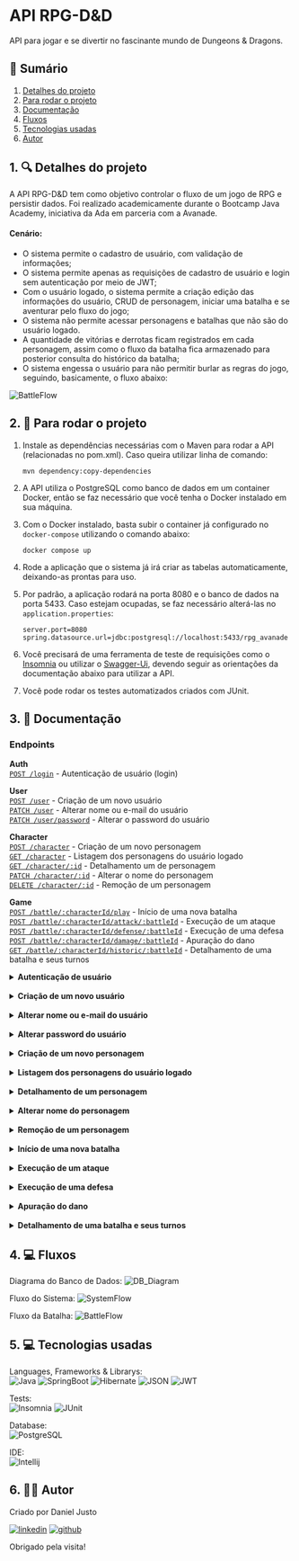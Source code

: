# API RPG-D&D
API para jogar e se divertir no fascinante mundo de Dungeons & Dragons.

## 📜 Sumário
1. [Detalhes do projeto](https://github.com/DanJusto/ada-avanade-rpg#1--detalhes-do-projeto)
2. [Para rodar o projeto](https://github.com/DanJusto/ada-avanade-rpg#2--para-rodar-o-projeto)
3. [Documentação](https://github.com/DanJusto/ada-avanade-rpg#3--documenta%C3%A7%C3%A3o)
4. [Fluxos](https://github.com/DanJusto/ada-avanade-rpg#4--fluxos)
5. [Tecnologias usadas](https://github.com/DanJusto/ada-avanade-rpg#5--tecnologias-usadas)
6. [Autor](https://github.com/DanJusto/ada-avanade-rpg#6--autor)

## 1. 🔍 Detalhes do projeto
A API RPG-D&D tem como objetivo controlar o fluxo de um jogo de RPG e persistir dados. Foi realizado academicamente durante o Bootcamp Java Academy, iniciativa da Ada em parceria com a Avanade.

#### Cenário:
* O sistema permite o cadastro de usuário, com validação de informações;
* O sistema permite apenas as requisições de cadastro de usuário e login sem autenticação por meio de JWT;
* Com o usuário logado, o sistema permite a criação edição das informações do usuário, CRUD de personagem, iniciar uma batalha e se aventurar pelo fluxo do jogo;
* O sistema não permite acessar personagens e batalhas que não são do usuário logado.
* A quantidade de vitórias e derrotas ficam registrados em cada personagem, assim como o fluxo da batalha fica armazenado para posterior consulta do histórico da batalha;
* O sistema engessa o usuário para não permitir burlar as regras do jogo, seguindo, basicamente, o fluxo abaixo:

![BattleFlow](images/BattleFlow.jpg)

## 2. 🔌 Para rodar o projeto
1. Instale as dependências necessárias com o Maven para rodar a API (relacionadas no pom.xml). Caso queira utilizar linha de comando:

    ```
    mvn dependency:copy-dependencies
    ```
2. A API utiliza o PostgreSQL como banco de dados em um container Docker, então se faz necessário que você tenha o Docker instalado em sua máquina.

3. Com o Docker instalado, basta subir o container já configurado no `docker-compose` utilizando o comando abaixo:

    ```
    docker compose up
    ```

4. Rode a aplicação que o sistema já irá criar as tabelas automaticamente, deixando-as prontas para uso.
5. Por padrão, a aplicação rodará na porta 8080 e o banco de dados na porta 5433. Caso estejam ocupadas, se faz necessário alterá-las no `application.properties`:

    ```
    server.port=8080
    spring.datasource.url=jdbc:postgresql://localhost:5433/rpg_avanade
    ```

6. Você precisará de uma ferramenta de teste de requisições como o [Insomnia](https://insomnia.rest/) ou utilizar o [Swagger-Ui](http://localhost:8080/swagger-ui/index.html), devendo seguir as orientações da documentação abaixo para utilizar a API.

7. Você pode rodar os testes automatizados criados com JUnit.

## 3. 🔌 Documentação
### Endpoints

**Auth** <br/>
[`POST /login`](#post-login) - Autenticação de usuário (login)
<br/>

**User** <br/>
[`POST /user`](#post-user) - Criação de um novo usuário <br/>
[`PATCH /user`](#patch-user) - Alterar nome ou e-mail do usuário <br/>
[`PATCH /user/password`](#patch-user-password) - Alterar o password do usuário
<br/>

**Character** <br/>
[`POST /character`](#post-character) - Criação de um novo personagem <br/>
[`GET /character`](#get-character) - Listagem dos personagens do usuário logado <br/>
[`GET /character/:id`](#get-character-id) - Detalhamento um de personagem <br/>
[`PATCH /character/:id`](#patch-character-id) - Alterar o nome do personagem <br/>
[`DELETE /character/:id`](#delete-character-id) - Remoção de um personagem
<br/>

**Game** <br/>
[`POST /battle/:characterId/play`](#post-play) - Início de uma nova batalha <br/>
[`POST /battle/:characterId/attack/:battleId`](#post-attack) - Execução de um ataque <br/>
[`POST /battle/:characterId/defense/:battleId`](#post-defense) - Execução de uma defesa <br/>
[`POST /battle/:characterId/damage/:battleId`](#post-damage) - Apuração do dano <br/>
[`GET /battle/:characterId/historic/:battleId`](#get-historic) - Detalhamento de uma batalha e seus turnos

<details>
<summary><b>Autenticação de usuário</b></summary>

#### POST login

Logar com um usuário por meio de `username` e `password`. Retorna um token JWT para ser utilizado nas requisições.

**Request**

| **Nome** |**Obrigatório**|**Tipo**| **Descrição**       |
|:---------| :------------ | :------------ |:--------------------|
| username |sim|`string`| Username do usuário |
| password |sim|`string`| Senha do usuário    |

> **_NOTA:_**  Não é necessário enviar Token JWT via Authorization Header.

Exemplo de requisição:

```json
{
   "username": "fulano",
   "password": "password"
}
```

**Response**

Sucesso
```json
{
  "type": "Bearer",
  "token": "abcdefghijklmno.abcdefghijklmnopqrstuvwxyz.abcdefghijklmnop"
}
```
```status: 200```
<br /><br />
Erro comum

```json
{
    "message": "Authentication failed."
}
```
```status: 401```
</details>
<br/>
<details>
<summary><b>Criação de um novo usuário</b></summary>

#### POST user

Criar um usuário para poder utilizar a API e jogar D&D.

**Request**

| **Nome** | **Obrigatório** | **Tipo** | **Descrição**       |
|:---------|:----------------|:---------|:--------------------|
| name     | sim             | `string` | Nome para perfil    |
| username | sim             | `string` | Username do usuário |
| email    | sim             | `string` | mail do usuário     |
| password | sim             | `string` | Senha do usuário    |

> **_NOTA:_**  Não é necessário enviar Token JWT via Authorization Header.

Exemplo de requisição:

```json
{
   "name": "Fulano",
   "username": "fulano",
   "email": "fulano@email.com",
   "password": "password"
}
```

**Response**

Sucesso
```json
{
   "id": 1,
   "name": "Fulano",
   "username": "fulano",
   "email": "fulano@email.com"
}
```
```status: 201```
<br /><br />
Erros comuns

```json
{
   "message": "Email already in use"
}
```
```status: 400```
```json
{
   "message": "Username already in use"
}
```
```status: 400```
```json
[
   {
      "field": "name",
      "message": "must not be blank"
   },
   {
      "field": "username",
      "message": "must not be blank"
   },
   {
      "field": "username",
      "message": "The password must have at least 6 characters"
   },
   {
      "field": "password",
      "message": "The password must have at least 8 characters"
   },
   {
      "field": "email",
      "message": "must be a well-formed email address"
   }
]
```
```status: 400```
</details>
<br/>
<details>
<summary><b>Alterar nome ou e-mail do usuário</b></summary>

#### PATCH user

**Request**

Editar um usuário. Apenas nome e e-mail podem ser editados (ou apenas um dos dois).

| **Nome** | **Obrigatório** |**Tipo**| **Descrição**                          |
|:---------|:----------------| :------------ |:---------------------------------------|
| name     | não             |`string`| Nome do usuário                        |
| email    | não             |`string`| Email do usuário                       |
| password | sim             |`string`| Password do usuário (para confirmação) |

> **_NOTA:_**  É necessário enviar Token JWT via Authorization Header.

Exemplo de requisição:

```json
{
   "name": "Fulano Editado",
   "email": "fulano.editado@email.com",
   "password": "password"
}
```

**Response**

Sucesso
```json
{
   "id": 1,
   "name": "Fulano Editado",
   "username": "fulano",
   "email": "fulano.editado@email.com"
}
```
```status: 200```
<br/><br/>
Erros comuns

```json
{
   "message": "Email already in use"
}
```
```status: 400```
```json
{
   "message": "Password not match"
}
```
```status: 401```
```json
{
   "message": "User not found"
}
```
```status: 404```
```json
[
   {
      "field": "email",
      "message": "must be a well-formed email address"
   },
   {
      "field": "password",
      "message": "The password must have at least 8 characters"
   }
]
```
```status: 400```
</details>
<br/>
<details>
<summary><b>Alterar password do usuário</b></summary>

#### PATCH user-password

**Request**

Alterar o password do usuário.

| **Nome**      | **Obrigatório**|**Tipo**| **Descrição**      |
|:--------------|:---------------| :------------ |:-------------------|
| password      | sim            |`string`| Password do usuário |
| newPassword   | sim            |`string`| Novo password      |

> **_NOTA:_**  É necessário enviar Token JWT via Authorization Header.

Exemplo de requisição:

```json
{
   "password": "password",
   "newPassword": "novopassword"
}
```

**Response**

Sucesso
<br/>
```no body returned for response``` <br/>
```status: 204```

<br />
Erro comum

```json
{
   "message": "Password not match"
}
```
```status: 401```
```json
{
   "message": "User not found."
}
```
```status: 404```
```json
[
   {
      "field": "password",
      "message": "must not be blank"
   },
   {
      "field": "newPassword",
      "message": "The password must have at least 8 characters"
   }
]
```
```status: 400```
</details>
<br/>
<details>
<summary><b>Criação de um novo personagem</b></summary>

#### POST character

Cadastrar um personagem novo.</br>
**Atente-se que o `characterClass` é um Enum e aceita os seguintes tipos:** `WARRIOR`, `BARBARIAN`, `KNIGHT`, `ORC`, `GIANT`, `WEREWOLF`.

**Request**

| **Nome**       |**Obrigatório**|**Tipo**| **Descrição**               |
|:---------------| :------------ | :------------ |:----------------------------|
| name           |sim|`string`| Nome do personagem          |
| characterClass |sim|`string`| Classe do personagem (ENUM) |

> **_NOTA:_**  É necessário enviar Token JWT via Authorization Header.

Exemplo de requisição:

```json
{
   "name": "Willian Wallace",
   "characterClass": "KNIGHT"
}
```

**Response**

Sucesso
```json
{
   "id": 1,
   "name": "Willian Wallace",
   "characterClass": "KNIGHT",
   "victories": 0,
   "defeats": 0,
   "userId": 1
}
```
```status: 201```
<br/><br/>
Erros comuns

```json
{
    "message": "You already have a character with this name"
}
```
```status: 400```
```json
{
    "message": "User not found"
}
```
```status: 404```
```json
[
   {
      "field": "name",
      "message": "must not be blank"
   },
   {
      "field": "characterClass",
      "message": "must not be null"
   }
]
```
```status: 400```
</details>
<br/>
<details>
<summary><b>Listagem dos personagens do usuário logado</b></summary>

#### GET character

Listar personagens. **Utiliza paginação a partir de 10 personagens.**

**Request**

``` Não é necessário enviar dados na requisição ```

**Response**

Sucesso
```json
{
   "content": [
      {
         "id": 1,
         "name": "Willian Wallace",
         "characterClass": "KNIGHT"
      }
   ],
   "pageable": {
      (...)
   },
   (...)
}
```
```status: 200```

Sucesso sem retorno de dados

```json
{
   "content": [],
   "pageable": {
      (...)
   },
   (...)
}
```
```status: 200```

Erro comum

```json
{
    "message": "User not found"
}
```
```status: 404```
</details>
<br/>
<details>
<summary><b>Detalhamento de um personagem</b></summary>

#### GET character-id

Detalhar um personagem. O `id` deve ser enviado na url.

**Request**

|**Nome**|**Obrigatório**|**Tipo**| **Descrição**                    |
| :------------ | :------------ | :------------ |:---------------------------------|
|id|sim|`number`| **Enviar via parâmetro de rota** |

> **_NOTA:_**  É necessário enviar Token JWT via Authorization Header.

**Response**

Sucesso
```json
{
   "id": 1,
   "name": "Willian Wallace",
   "characterClass": "KNIGHT",
   "victories": 0,
   "defeats": 0,
   "userId": 1
}
```
```status: 200```

Erros comuns

```json
{
    "message": "Character not found"
}
```
```status: 404```
```json
{
    "message": "User not found"
}
```
```status: 404```
</details>
<br/>
<details>
<summary><b>Alterar nome do personagem</b></summary>

#### PATCH character-id

Alterar o nome do personagem. O `id` deve ser enviado na url.

**Request**

| **Nome** | **Obrigatório** |**Tipo**| **Descrição**                          |
|:---------|:----------------| :------------ |:---------------------------------------|
| id       | sim             |`number`| **Enviar via parâmetro de rota**       |
| name     | sim              |`string`| Novo nome para o personagem |

> **_NOTA:_**  É necessário enviar Token JWT via Authorization Header.

Exemplo de requisição:

```json
{
   "name": "Aquiles"
}
```

**Response**

Sucesso
```json
{
   "id": 1,
   "name": "Aquiles",
   "characterClass": "KNIGHT",
   "victories": 0,
   "defeats": 0,
   "userId": 1
}
```
```status: 200```
<br/><br/>

Erros comuns

```json
{
   "message": "You already have a character with this name"
}
```
```status: 400```
```json
{
    "message": "Character not found"
}
```
```status: 404```
```json
{
    "message": "User not found"
}
```
```status: 404```
```json
[
   {
      "field": "name",
      "message": "must not be blank"
   }
]
```
```status: 400```
</details>
<br/>
<details>
<summary><b>Remoção de um personagem</b></summary>

#### DELETE character-id

Deletar um personagem. O `id` deve ser enviado na url.

**Request**

|**Nome**|**Obrigatório**|**Tipo**|**Descrição**|
| :------------ | :------------ | :------------ | :------------ |
|id|sim|`number`|**Enviar via parâmetro de rota**|

> **_NOTA:_**  É necessário enviar Token JWT via Authorization Header.

**Response**

Sucesso  
```no body returned for response``` <br/>
```status: 204```
<br/>

Erros comuns

```json
{
    "message": "Character not found"
}
```
```status: 404```
```json
{
    "message": "User not found"
}
```
```status: 404```
</details>
<br/>
<details>
<summary><b>Início de uma nova batalha</b></summary>

#### POST play

Iniciar uma batalha. O `characterId` deve ser enviado na url. </br>
Exemplo: `.../battle/{characterId}/play` </br>
Note-se que apenas um personagem que pertence ao dono do Token será aceito.

**Request**

| **Nome**   |**Obrigatório**| **Tipo** | **Descrição**     |
|:-----------| :------------ |:---------|:------------------|
| characterId     |sim| `number` | **Enviar via parâmetro de rota**  |

> **_NOTA:_**  É necessário enviar Token JWT de *Admin* via Authorization Header.

**Response**

Sucesso
```json
{
   "id": 1,
   "monster": "WEREWOLF",
   "initiative": "MONSTER",
   "character": {
      "id": 1,
      "name": "Aquiles",
      "characterClass": "KNIGHT",
      "victories": 0,
      "defeats": 0,
      "userId": 1
   }
}
```
```status: 200```

Erros comuns

```json
{
   "message": "Character not found"
}
```
```status: 404```
```json
{
   "message": "User not found"
}
```
```status: 404```
</details>
<br/>
<details>
<summary><b>Execução de um ataque</b></summary>

#### POST attack

Executar um ataque. O `characterId` e o `battleId` devem ser enviados na url. </br>
Exemplo: `.../battle/{characterId}/attack/{battleId}` </br>
Note-se que para realizar o ataque é necessário entender o fluxo do jogo e verificar a iniciativa da batalha. Caso a iniciativa seja do herói, ele poderá realizar o ataque logo após o início da batalha e a cada término de turno. Caso a iniciativa seja do monstro, o herói precisa se defender primeiro (próximo endpoint) antes de realizar um ataque.

**Request**

| **Nome**   |**Obrigatório**| **Tipo** | **Descrição**                    |
|:-----------| :------------ |:---------|:---------------------------------|
| characterId     |sim| `number` | **Enviar via parâmetro de rota** |
| battleId |sim| `number` | **Enviar via parâmetro de rota** |

> **_NOTA:_**  É necessário enviar Token JWT via Authorization Header.

**Response**

Sucesso
```json
{
   "shiftId": 1,
   "hit": false,
   "diceAtkHero": 3,
   "diceDefMonster": 9
}
```
```status: 200```
<br/><br/>
Erros comuns

```json
{
   "message": "Hero lost in initiative and must defend first"
}
```
```status: 400```
```json
{
   "message": "Hero already attacked this round"
}
```
```status: 400```
```json
{
   "message": "This battle already ended"
}
```
```status: 400```
```json
{
   "message": "Battle not found."
}
```
```status: 404```
</details>
<br/>
<details>
<summary><b>Execução de uma defesa</b></summary>

#### POST defense

Executar uma defesa. O `characterId` e o `battleId` devem ser enviados na url. </br>
Exemplo: `.../battle/{characterId}/defense/{battleId}` </br>
Note-se que para realizar a defesa é necessário entender o fluxo do jogo e verificar a iniciativa da batalha. Caso a iniciativa seja do herói, ele deverá defender apenas após ter realizado o seu ataque, encerrando o turno após sua defesa. Caso a iniciativa seja do monstro, o herói deverá se defender logo após o início da batalha e a cada início de turno.

**Request**

| **Nome**       |**Obrigatório**| **Tipo** | **Descrição**                    |
|:---------------| :------------ |:---------|:---------------------------------|
| characterId    |sim| `number` | **Enviar via parâmetro de rota** |
| battleId       |sim| `number` | **Enviar via parâmetro de rota** |

> **_NOTA:_**  É necessário enviar Token JWT via Authorization Header.

**Response**

Sucesso
```json
{
   "shiftId": 1,
   "hit": true,
   "diceDefHero": 5,
   "diceAtkMonster": 12
}
```
```status: 200```
<br/><br/>
Erros comuns

```json
{
   "message": "Hero win in initiative and must attack first"
}
```
```status: 400```
```json
{
   "message": "Hero already defended this round"
}
```
```status: 400```
```json
{
   "message": "This battle already ended"
}
```
```status: 400```
```json
{
   "message": "Battle not found."
}
```
```status: 404```
</details>
<br/>
<details>
<summary><b>Apuração do dano</b></summary>

#### POST damage

Calcular o dano. O `characterId` e o `battleId` devem ser enviados na url. </br>
Exemplo: `.../battle/{characterId}/damage/{battleId}` </br>
Note-se que o cálculo do dano deve ser acionado sempre após uma ação (ataque ou defesa).
Mesmo que o herói ou o monstro tenha errado o ataque, o endpoint do dano deve ser acionado, pois é este endpoint que verifica o encerramento do turno, seguindo o fluxo desenhado anteriormente.

**Request**

| **Nome**    |**Obrigatório**| **Tipo** | **Descrição**                    |
|:------------| :------------ |:---------|:---------------------------------|
| characterId |sim| `number` | **Enviar via parâmetro de rota** |
| battleId    |sim| `number` | **Enviar via parâmetro de rota** |
| shiftId     |sim| `number` | Enviar no body                   |

> **_NOTA:_**  É necessário enviar Token JWT via Authorization Header.

Exemplo de requisição:

```json
{
   "shiftId": 1
}
```

**Response**

Sucesso
```json
{
   "shiftId": 1,
   "damage": 7,
   "pv": 25
}
```
```status: 200```
<br/><br/>
Erros comuns

```json
{
   "message": "Character missed attack"
}
```
```status: 400```
```json
{
   "message": "Monster missed attack"
}
```
```status: 400```
```json
{
   "message": "Damage already registered"
}
```
```status: 400```
```json
{
   "message": "Shift has ended"
}
```
```status: 400```
```json
{
   "message": "This battle already ended"
}
```
```status: 400```
```json
{
   "message": "Battle not found"
}
```
```status: 404```
</details>
<br/>
<details>
<summary><b>Detalhamento de uma batalha e seus turnos</b></summary>

#### GET historic

Buscar histórico de uma batalha. O `characterId` e o `battleId` devem ser enviados na url. </br>
Exemplo: `.../battle/{characterId}/historic/{battleId}` </br>

**Request**

|**Nome**|**Obrigatório**|**Tipo**|**Descrição**|
| :------------ | :------------ | :------------ | :------------ |
| characterId |sim| `number` | **Enviar via parâmetro de rota** |
| battleId    |sim| `number` | **Enviar via parâmetro de rota** |

> **_NOTA:_**  É necessário enviar Token JWT via Authorization Header.

**Response**

Sucesso
```json
{
   "battleId": 1,
   "characterClass": "KNIGHT",
   "characterName": "Aquiles",
   "monsterClass": "WEREWOLF",
   "initiative": "HERO",
   "shifts": [
      {
         "round": 1,
         "diceAtkCharacter": 10,
         "diceDefMonster": 3,
         "diceAtkMonster": 5,
         "diceDefCharacter": 11,
         "characterHit": true,
         "monsterHit": false,
         "diceDamageCharacter": 10,
         "diceDamageMonster": 0,
         "hpCharacter": 26,
         "hpMonster": 24
      },
      {
         "round": 2,
         "diceAtkCharacter": 12,
         "diceDefMonster": 5,
         "diceAtkMonster": 8,
         "diceDefCharacter": 3,
         "characterHit": true,
         "monsterHit": true,
         "diceDamageCharacter": 12,
         "diceDamageMonster": 5,
         "hpCharacter": 21,
         "hpMonster": 12
      },
      {
         "round": 3,
         "diceAtkCharacter": 9,
         "diceDefMonster": 1,
         "diceAtkMonster": 8,
         "diceDefCharacter": 4,
         "characterHit": true,
         "monsterHit": true,
         "diceDamageCharacter": 12,
         "diceDamageMonster": 8,
         "hpCharacter": 13,
         "hpMonster": 0
      }
   ]
}
```
```status: 200```

Erro comum

```json
{
   "message": "Battle not found"
}
```
```status: 404```
</details>

## 4. 💻 Fluxos

Diagrama do Banco de Dados:
![DB_Diagram](images/DB_Diagram.jpg)

Fluxo do Sistema:
![SystemFlow](images/SystemFlow.jpg)

Fluxo da Batalha:
![BattleFlow](images/BattleFlow.jpg)

## 5. 💻 Tecnologias usadas

Languages, Frameworks & Librarys:   
![Java](https://img.shields.io/badge/java-%23ED8B00.svg?style=for-the-badge&logo=openjdk&logoColor=white)
![SpringBoot](https://img.shields.io/badge/Spring_Boot-F2F4F9?style=for-the-badge&logo=spring-boot)
![Hibernate](https://img.shields.io/badge/Hibernate-59666C?style=for-the-badge&logo=Hibernate&logoColor=white)
![JSON](https://img.shields.io/badge/json-5E5C5C?style=for-the-badge&logo=json&logoColor=white)
![JWT](https://img.shields.io/badge/JWT-000000?style=for-the-badge&logo=JSON%20web%20tokens&logoColor=white)

Tests:  
![Insomnia](https://img.shields.io/badge/Insomnia-5849be?style=for-the-badge&logo=Insomnia&logoColor=white)
![JUnit](https://img.shields.io/badge/Junit5-25A162?style=for-the-badge&logo=junit5&logoColor=white)

Database:  
![PostgreSQL](https://img.shields.io/badge/PostgreSQL-316192?style=for-the-badge&logo=postgresql&logoColor=white)

IDE:  
![Intellij](https://img.shields.io/badge/IntelliJ_IDEA-000000.svg?style=for-the-badge&logo=intellij-idea&logoColor=white)


## 6. 👨‍💻 Autor

Criado por Daniel Justo

[![linkedin](https://img.shields.io/badge/linkedin-0A66C2?style=for-the-badge&logo=linkedin&logoColor=white)](https://www.linkedin.com/in/danielmjusto/)
[![github](https://img.shields.io/badge/GitHub-100000?style=for-the-badge&logo=github&logoColor=white)](https://github.com/DanJusto)

Obrigado pela visita!
